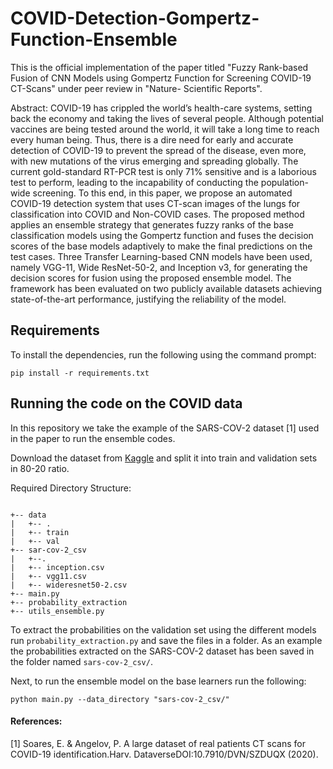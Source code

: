 # COVID-Detection-Gompertz-Function-Ensemble
This is the official implementation of the paper titled "Fuzzy Rank-based Fusion of CNN Models using Gompertz Function for Screening COVID-19 CT-Scans" under peer review in "Nature- Scientific Reports".

Abstract: COVID-19 has crippled the world’s health-care systems, setting back the economy and taking the lives of several people. Although potential vaccines are being tested around the world, it will take a long time to reach every human being. Thus, there is a dire need for early and accurate detection of COVID-19 to prevent the spread of the disease, even more, with new mutations of the virus emerging and spreading globally. The current gold-standard RT-PCR test is only 71% sensitive and is a laborious test to perform, leading to the incapability of conducting the population-wide screening. To this end, in this paper, we propose an automated COVID-19 detection system that uses CT-scan images of the lungs for classification into COVID and Non-COVID cases. The proposed method applies an ensemble strategy that generates fuzzy ranks of the base classification models using the Gompertz function and fuses the decision scores of the base models adaptively to make the final predictions on the test cases. Three Transfer Learning-based CNN models have been used, namely VGG-11, Wide ResNet-50-2, and Inception v3, for generating the decision scores for fusion using the proposed ensemble model. The framework has been evaluated on two publicly available datasets achieving state-of-the-art performance, justifying the reliability of the model.

## Requirements

To install the dependencies, run the following using the command prompt:

`pip install -r requirements.txt`

## Running the code on the COVID data
In this repository we take the example of the SARS-COV-2 dataset [1] used in the paper to run the ensemble codes.

Download the dataset from [Kaggle](https://www.kaggle.com/plameneduardo/sarscov2-ctscan-dataset) and split it into train and validation sets in 80-20 ratio.

Required Directory Structure:
```

+-- data
|   +-- .
|   +-- train
|   +-- val
+-- sar-cov-2_csv
|   +--.
|   +-- inception.csv
|   +-- vgg11.csv
|   +-- wideresnet50-2.csv
+-- main.py
+-- probability_extraction
+-- utils_ensemble.py

```
To extract the probabilities on the validation set using the different models run `probability_extraction.py` and save the files in a folder. As an example the probabilities extracted on the SARS-COV-2 dataset has been saved in the folder named `sars-cov-2_csv/`.

Next, to run the ensemble model on the base learners run the following:

`python main.py --data_directory "sars-cov-2_csv/"`

#### References:
[1] Soares, E. & Angelov, P. A large dataset of real patients CT scans for COVID-19 identification.Harv. DataverseDOI:10.7910/DVN/SZDUQX (2020).
